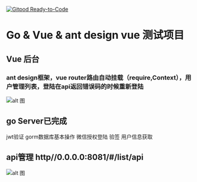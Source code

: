 [![Gitpod Ready-to-Code](https://img.shields.io/badge/Gitpod-Ready--to--Code-blue?logo=gitpod)](https://gitpod.io/#https://github.com/Treblex/go-echo-demo) 

# Go & Vue & ant design vue 测试项目

## Vue 后台
### ant design框架，vue router路由自动挂载（require,Context），用户管理列表，登陆在api返回错误码的时候重新登陆
![alt 图](https://tva1.sinaimg.cn/large/0082zybpgy1gbulubh0scj31fy0tddle.jpg)
## go Server已完成
jwt验证  gorm数据库基本操作  微信授权登陆 验签 用户信息获取

## api管理 http//0.0.0.0:8081/#/list/api
![alt 图](https://tva1.sinaimg.cn/large/0082zybpgy1gbull8o68uj31fy0tdq7r.jpg)